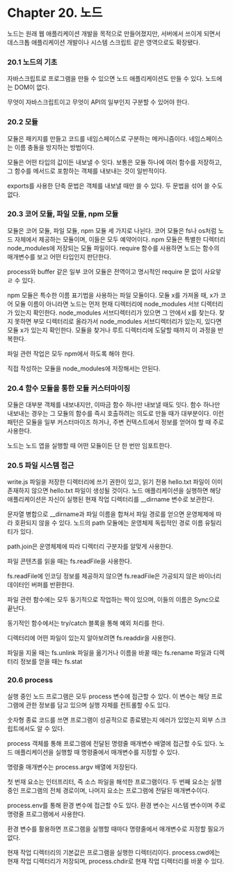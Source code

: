 # Chapter 20. 노드

노드는 원래 웹 애플리케이션 개발을 목적으로 만들어졌지만, 서버에서 쓰이게 되면서 데스크톱 애플리케이션 개발이나 시스템 스크립트 같은 영역으로도 확장됐다.

### 20.1 노드의 기초

자바스크립트로 프로그램을 만들 수 있으면 노드 애플리케이션도 만들 수 있다.
노드에는 DOM이 없다.

무엇이 자바스크립트이고 무엇이 API의 일부인지 구분할 수 있어야 한다.

### 20.2 모듈

모듈은 패키지를 만들고 코드를 네임스페이스로 구분하는 메커니즘이다.
네임스페이스는 이름 충돌을 방지하는 방법이다.

모듈은 어떤 타입의 값이든 내보낼 수 잇다.
보통은 모듈 하나에 여러 함수를 저장하고, 그 함수를 메서드로 포함하는 객체를 내보내는 것이 일반적이다.

exports를 사용한 단축 문법은 객체를 내보낼 때만 쓸 수 있다.
두 문법을 섞어 쓸 수도 없다.

### 20.3 코어 모듈, 파일 모듈, npm 모듈

모듈은 코어 모듈, 파일 모듈, npm 모듈 세 가지로 나뉜다.
코어 모듈은 fs나 os처럼 노드 자체에서 제공하는 모듈이며, 이들은 모두 예약어이다.
npm 모듈은 특별한 디렉터리 node_modules에 저장되는 모듈 파일이다.
require 함수를 사용하면 노드는 함수의 매개변수를 보고 어떤 타입인지 판단한다.

process와 buffer 같은 일부 코어 모듈은 전역이고 명시적인 require 문 없이 사요앟ㄹ 수 있다.

npm 모듈은 특수한 이름 표기법을 사용하는 파일 모듈이다.
모듈 x를 가져올 때, x가 코어 모듈 이름이 아니라면 노드는 먼저 현재 디렉터리에 node_modules 서브 디렉터리가 있는지 확인한다.
node_modules 서브디렉터리가 있으면 그 안에서 x를 찾는다.
찾지 못하면 부모 디렉터리로 올라가서 node_modules 서브디렉터리가 있는지, 있다면 모듈 x가 있는지 확인한다.
모듈을 찾거나 루트 디렉터리에 도달할 때까지 이 과정을 반복한다.

파일 관련 작업은 모두 npm에서 하도록 해야 한다.

직접 작성하는 모듈을 node_modules에 저장해서는 안된다.

### 20.4 함수 모듈을 통한 모듈 커스터마이징

모듈은 대부분 객체를 내보내지만, 이따금 함수 하나만 내보낼 때도 잇다.
함수 하나만 내보내는 경우는 그 모듈의 함수를 즉시 호출하려는 의도로 만들 때가 대부분이다.
이런 패턴은 모듈을 일부 커스터마이즈 하거나, 주변 컨텍스트에서 정보를 얻어야 할 때 주로 사용한다.

노드는 노드 앱을 실행할 때 어떤 모듈이든 단 한 번만 임포트한다.

### 20.5 파일 시스템 접근

write.js 파일을 저장한 디렉터리에 쓰기 권한이 있고, 읽기 전용 hello.txt 파일이 이미 존재하지 않으면 hello.txt 파일이 생성될 것이다.
노드 애플리케이션을 실행하면 해당 애플리케이션은 자신이 실행된 현재 작업 디렉터리를 \_\_dirname 변수로 보관한다.

문자열 병합으로 \_\_dirname과 파일 이름을 합쳐서 파일 경로를 얻으면 운영체제에 따라 호환되지 않을 수 있다.
노드의 path 모듈에는 운영체제 독립적인 경로 이름 유틸리티가 있다.

path.join은 운영체제에 따라 디렉터리 구분자를 알맞게 사용한다.

파일 콘텐츠를 읽을 때는 fs.readFile을 사용한다.

fs.readFile에 인코딩 정보를 제공하지 않으면 fs.readFile은 가공되지 않은 바이너리 데이터인 버퍼를 반환한다.

파일 관련 함수에는 모두 동기적으로 작업하는 짝이 있으며, 이들의 이름은 Sync으로 끝난다.

동기적인 함수에서는 try/catch 블록을 통해 예외 처리를 한다.

디렉터리에 어떤 파일이 있는지 알아보려면 fs.readdir을 사용한다.

파일을 지울 때는 fs.unlink
파일을 옮기거나 이름을 바꿀 때는 fs.rename
파일과 디렉터리 정보를 얻을 때는 fs.stat

### 20.6 process

실행 중인 노드 프로그램은 모두 process 변수에 접근할 수 있다.
이 변수는 해당 프로그램에 관한 정보를 담고 있으며 실행 자체를 컨트롤할 수도 있다.

숫자형 종료 코드를 쓰면 프로그램이 성공적으로 종료됐는지 에러가 있었는지 외부 스크립트에서도 알 수 있다.

process 객체를 통해 프로그램에 전달된 명령줄 매개변수 배열에 접근할 수도 있다.
노드 애플리케이션을 실행할 때 명령줄에서 매개변수를 지정할 수 있다.

명령줄 매개변수는 process.argv 배열에 저장된다.

첫 번재 요소는 인터프리터, 즉 소스 파일을 해석한 프로그램이다.
두 번째 요소는 실행 중인 프로그램의 전체 경로이며, 나머지 요소는 프로그램에 전달된 매개변수이다.

process.env를 통해 환경 변수에 접근할 수도 있다.
환경 변수는 시스템 변수이며 주로 명령줄 프로그램에서 사용한다.

환경 변수를 활용하면 프로그램을 실행할 때마다 명령줄에서 매개변수로 지정할 필요가 없다.

현재 작업 디렉터리의 기본값은 프로그램을 실행한 디렉터리이다.
process.cwd에는 현재 작업 디렉터리가 저장되며, process.chdir로 현재 작업 디렉터리를 바꿀 수 있다.
